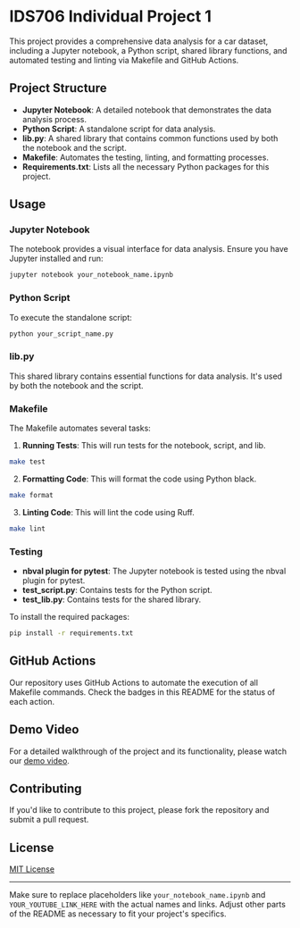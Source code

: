 # IDS706 Individual Project 1 

This project provides a comprehensive data analysis for a car dataset, including a Jupyter notebook, a Python script, shared library functions, and automated testing and linting via Makefile and GitHub Actions.

## Project Structure

- **Jupyter Notebook**: A detailed notebook that demonstrates the data analysis process.
- **Python Script**: A standalone script for data analysis.
- **lib.py**: A shared library that contains common functions used by both the notebook and the script.
- **Makefile**: Automates the testing, linting, and formatting processes.
- **Requirements.txt**: Lists all the necessary Python packages for this project.

## Usage

### Jupyter Notebook

The notebook provides a visual interface for data analysis. Ensure you have Jupyter installed and run:

```bash
jupyter notebook your_notebook_name.ipynb
```

### Python Script

To execute the standalone script:

```bash
python your_script_name.py
```

### lib.py

This shared library contains essential functions for data analysis. It's used by both the notebook and the script.

### Makefile

The Makefile automates several tasks:

1. **Running Tests**: This will run tests for the notebook, script, and lib.

```bash
make test
```

2. **Formatting Code**: This will format the code using Python black.

```bash
make format
```

3. **Linting Code**: This will lint the code using Ruff.

```bash
make lint
```

### Testing

- **nbval plugin for pytest**: The Jupyter notebook is tested using the nbval plugin for pytest.
- **test_script.py**: Contains tests for the Python script.
- **test_lib.py**: Contains tests for the shared library.

To install the required packages:

```bash
pip install -r requirements.txt
```

## GitHub Actions

Our repository uses GitHub Actions to automate the execution of all Makefile commands. Check the badges in this README for the status of each action.

## Demo Video

For a detailed walkthrough of the project and its functionality, please watch our [demo video](YOUR_YOUTUBE_LINK_HERE).

## Contributing

If you'd like to contribute to this project, please fork the repository and submit a pull request.

## License

[MIT License](https://opensource.org/licenses/MIT)

---

Make sure to replace placeholders like `your_notebook_name.ipynb` and `YOUR_YOUTUBE_LINK_HERE` with the actual names and links. Adjust other parts of the README as necessary to fit your project's specifics.
